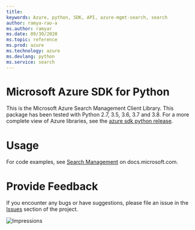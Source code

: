 ```yaml
---
title: 
keywords: Azure, python, SDK, API, azure-mgmt-search, search
author: ramya-rao-a
ms.author: ramyar
ms.date: 09/30/2020
ms.topic: reference
ms.prod: azure
ms.technology: azure
ms.devlang: python
ms.service: search
---
```


# Microsoft Azure SDK for Python

This is the Microsoft Azure Search Management Client Library.
This package has been tested with Python 2.7, 3.5, 3.6, 3.7 and 3.8.
For a more complete view of Azure libraries, see the [azure sdk python release](https://aka.ms/azsdk/python/all).


# Usage

For code examples, see [Search Management](https://docs.microsoft.com/python/api/overview/azure/search)
on docs.microsoft.com.


# Provide Feedback

If you encounter any bugs or have suggestions, please file an issue in the
[Issues](https://github.com/Azure/azure-sdk-for-python/issues)
section of the project.


![Impressions](https://azure-sdk-impressions.azurewebsites.net/api/impressions/azure-sdk-for-python%2Fazure-mgmt-search%2FREADME.png)

